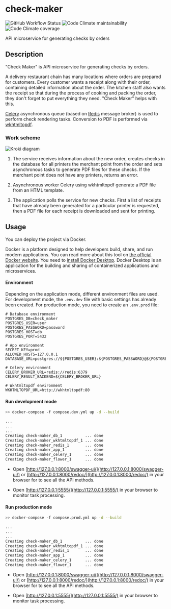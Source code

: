 # check-maker

![GitHub Workflow Status](https://img.shields.io/github/actions/workflow/status/stigsanek/check-maker/pyci.yml?branch=main)
![Code Climate maintainability](https://img.shields.io/codeclimate/maintainability/stigsanek/check-maker)
![Code Climate coverage](https://img.shields.io/codeclimate/coverage/stigsanek/check-maker)

API microservice for generating checks by orders

## Description

"Check Maker" is API microservice for generating checks by orders.

A delivery restaurant chain has many locations where orders are prepared for customers. Every customer wants a receipt along with their order, containing detailed information about the order. The kitchen staff also wants the receipt so that during the process of cooking and packing the order, they don't forget to put everything they need. "Check Maker" helps with this.

[Celery](https://docs.celeryq.dev/en/stable/) asynchronous queue (based on [Redis](https://redis.io/) message broker) is used to perform check rendering tasks. Conversion to PDF is performed via [wkhtmltopdf](https://wkhtmltopdf.org/).

### Work scheme

![Kroki diagram](https://kroki.io/ditaa/svg/eNpTUNDWRQbaCvgBmmouBYUaFPkaAvrRVFNNv2tQAAn6HQMCqGw_-fopDX8iLVbAsBiuMbkoNbEkVSE5IzU5uxhNYXpqCUwiLb9IoaAoM6-EKpbi9RbxGvGHPjU0ojpN1w6WgjwhCm10ccUI4ainVKE2sVbDzK0hQomCR4ivj0JJvkKAixuh5FmDHnAkFg81mAIEspcNmnO0sUUOun6XxJLEpMTiVCKzp3NqTmpRJTH2Y4DBVjwAAIMR7l4=)

1. The service receives information about the new order, creates checks in the database for all printers the merchant point from the order and sets asynchronous tasks to generate PDF files for these checks. If the merchant point does not have any printers, returns an error.

2. Asynchronous worker Celery using wkhtmltopdf generate a PDF file from an HTML template.

3. The application polls the service for new checks. First a list of receipts that have already been generated for a particular printer is requested, then a PDF file for each receipt is downloaded and sent for printing.

## Usage

You can deploy the project via Docker.

Docker is a platform designed to help developers build, share, and run modern applications.
You can read more about this tool on [the official Docker website](https://www.docker.com/).
You need to [install Docker Desktop](https://www.docker.com/products/docker-desktop/).
Docker Desktop is an application for the building and sharing of containerized applications and microservices.

#### Environment

Depending on the application mode, different environment files are used.
For development mode, the `.env.dev` file with basic settings has already been created.
For production mode, you need to create an `.env.prod` file:

```
# Database environment
POSTGRES_DB=check_maker
POSTGRES_USER=user
POSTGRES_PASSWORD=password
POSTGRES_HOST=db
POSTGRES_PORT=5432

# App environment
SECRET_KEY=prod
ALLOWED_HOSTS=127.0.0.1
DATABASE_URL=postgres://${POSTGRES_USER}:${POSTGRES_PASSWORD}@${POSTGRES_HOST}:${POSTGRES_PORT}/${POSTGRES_DB}

# Celery environment
CELERY_BROKER_URL=redis://redis:6379
CELERY_RESULT_BACKEND=${CELERY_BROKER_URL}

# Wkhtmltopdf environment
WKHTMLTOPDF_URL=http://wkhtmltopdf:80
```

#### Run development mode

```bash
>> docker-compose -f compose.dev.yml up -d --build

...
...
...
Creating check-maker_db_1          ... done
Creating check-maker_wkhtmltopdf_1 ... done
Creating check-maker_redis_1       ... done
Creating check-maker_app_1         ... done
Creating check-maker_celery_1      ... done
Creating check-maker_flower_1      ... done
```

* Open [http://127.0.0.1:8000/swagger-ui/](http://127.0.0.1:8000/swagger-ui/) or [http://127.0.0.1:8000/redoc/](http://127.0.0.1:8000/redoc/) in your browser for to see all the API methods.

* Open [http://127.0.0.1:5555/](http://127.0.0.1:5555/) in your browser to monitor task processing.

#### Run production mode

```bash
>> docker-compose -f compose.prod.yml up -d --build

...
...
...
Creating check-maker_db_1          ... done
Creating check-maker_wkhtmltopdf_1 ... done
Creating check-maker_redis_1       ... done
Creating check-maker_app_1         ... done
Creating check-maker_celery_1      ... done
Creating check-maker_flower_1      ... done
```

* Open [http://127.0.0.1:8000/swagger-ui/](http://127.0.0.1:8000/swagger-ui/) or [http://127.0.0.1:8000/redoc/](http://127.0.0.1:8000/redoc/) in your browser for to see all the API methods.

* Open [http://127.0.0.1:5555/](http://127.0.0.1:5555/) in your browser to monitor task processing.
